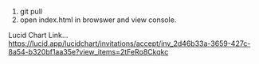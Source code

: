 1. git pull
2. open index.html in browswer and view console.

Lucid Chart Link...
https://lucid.app/lucidchart/invitations/accept/inv_2d46b33a-3659-427c-8a54-b320bf1aa35e?view_items=2tFeRo8Ckqkc